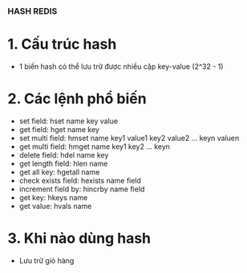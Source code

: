 ### HASH REDIS

# 1. Cấu trúc hash
- 1 biến hash có thể lưu trữ được nhiều cặp key-value (2^32 - 1)
# 2. Các lệnh phổ biến 
- set field: hset name key value 
- get field: hget name key 
- set multi field: hmset name key1 value1 key2 value2 ... keyn valuen
- get multi field: hmget name key1 key2 ... keyn
- delete field: hdel name key
- get length field: hlen name
- get all key: hgetall name
- check exists field: hexists name field 
- increment field by: hincrby name field 
- get key: hkeys name 
- get value: hvals name
# 3. Khi nào dùng hash
- Lưu trữ giỏ hàng 
